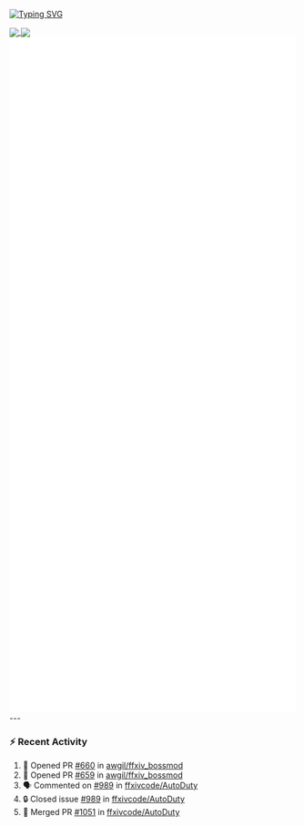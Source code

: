 [![Typing SVG](https://readme-typing-svg.demolab.com?font=Fira+Code&duration=1000&pause=1000&multiline=true&repeat=false&width=435&lines=Simon+Latusek+%7C+Gameplay+Engineer)](https://git.io/typing-svg)

<a href="https://github.com/anuraghazra/github-readme-stats">
  <img height=200 align="center" src="https://github-readme-stats.vercel.app/api?username=erdelf&theme=radical" />
</a>
<a href="https://github.com/anuraghazra/convoychat">
  <img height=200 align="center" src="https://streak-stats.demolab.com?user=erdelf&theme=radical&mode=weekly" />
</a>

<picture>
  <img src="/github-metrics.svg" alt="Metrics">
</picture>

<picture>
  <img src="/github-metrics-achievements.svg" alt="Achievements">
</picture>
---

### :zap: Recent Activity
<!--START_SECTION:activity-->
1. 💪 Opened PR [#660](https://github.com/awgil/ffxiv_bossmod/pull/660) in [awgil/ffxiv_bossmod](https://github.com/awgil/ffxiv_bossmod)
2. 💪 Opened PR [#659](https://github.com/awgil/ffxiv_bossmod/pull/659) in [awgil/ffxiv_bossmod](https://github.com/awgil/ffxiv_bossmod)
3. 🗣 Commented on [#989](https://github.com/ffxivcode/AutoDuty/issues/989#issuecomment-3134676754) in [ffxivcode/AutoDuty](https://github.com/ffxivcode/AutoDuty)
4. 🔒 Closed issue [#989](https://github.com/ffxivcode/AutoDuty/issues/989) in [ffxivcode/AutoDuty](https://github.com/ffxivcode/AutoDuty)
5. 🎉 Merged PR [#1051](https://github.com/ffxivcode/AutoDuty/pull/1051) in [ffxivcode/AutoDuty](https://github.com/ffxivcode/AutoDuty)
<!--END_SECTION:activity-->

<!--
**erdelf/erdelf** is a ✨ _special_ ✨ repository because its `README.md` (this file) appears on your GitHub profile.

Here are some ideas to get you started:

- 🔭 I’m currently working on ...
- 🌱 I’m currently learning ...
- 👯 I’m looking to collaborate on ...
- 🤔 I’m looking for help with ...
- 💬 Ask me about ...
- 📫 How to reach me: ...
- 😄 Pronouns: ...
- ⚡ Fun fact: ...
-->
